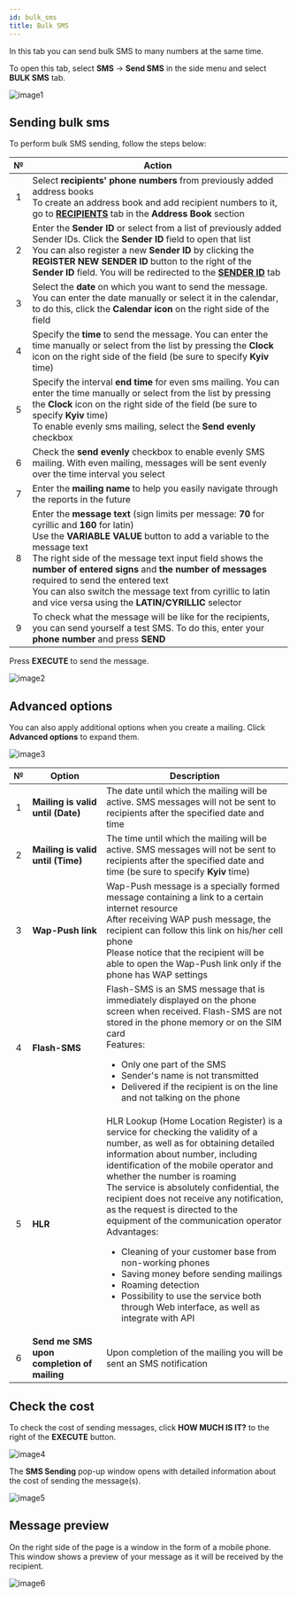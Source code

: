 ```yaml
---
id: bulk_sms
title: Bulk SMS
---
```


In this tab you can send bulk SMS to many numbers at the same time.

To open this tab, select **SMS** → **Send SMS** in the side menu and select **BULK SMS** tab.

![image1](/img/en/client_send_sms_bulk_sms/image1.png)

## Sending bulk sms

To perform bulk SMS sending, follow the steps below:

|  №  | Action |
| :-: | ------ |
| 1 | Select **recipients' phone numbers** from previously added address books <br/> To create an address book and add recipient numbers to it, go to [**RECIPIENTS**](../address_book/recipients.md) tab in the **Address Book** section |
| 2 | Enter the **Sender ID** or select from a list of previously added Sender IDs. Click the **Sender ID** field to open that list <br/> You can also register a new **Sender ID** by clicking the **REGISTER NEW SENDER ID** button to the right of the **Sender ID** field. You will be redirected to the [**SENDER ID**](sender_id.md) tab |
| 3 | Select the **date** on which you want to send the message. You can enter the date manually or select it in the calendar, to do this, click the **Calendar icon** on the right side of the field |
| 4 | Specify the **time** to send the message. You can enter the time manually or select from the list by pressing the **Clock** icon on the right side of the field (be sure to specify **Kyiv** time) |
| 5 | Specify the interval **end time** for even sms mailing. You can enter the time manually or select from the list by pressing the **Clock** icon on the right side of the field (be sure to specify **Kyiv** time) <br/> To enable evenly sms mailing, select the **Send evenly** checkbox |
| 6 | Check the **send evenly** checkbox to enable evenly SMS mailing. With even mailing, messages will be sent evenly over the time interval you select |
| 7 | Enter the **mailing name** to help you easily navigate through the reports in the future |
| 8 | Enter the **message text** (sign limits per message: **70** for cyrillic and **160** for latin) <br/> Use the **VARIABLE VALUE** button to add a variable to the message text <br/> The right side of the message text input field shows the **number of entered signs** and **the number of messages** required to send the entered text <br/> You can also switch the message text from cyrillic to latin and vice versa using the **LATIN/CYRILLIC** selector |
| 9 | To check what the message will be like for the recipients, you can send yourself a test SMS. To do this, enter your **phone number** and press **SEND** |

Press **EXECUTE** to send the message.

![image2](/img/en/client_send_sms_bulk_sms/image2.png)

## Advanced options

You can also apply additional options when you create a mailing. Click **Advanced options** to expand them.

![image3](/img/en/client_send_sms_bulk_sms/image3.png)

|  №  | Option | Description |
| :-: | ------ | ----------- |
| 1 | **Mailing is valid until (Date)** | The date until which the mailing will be active. SMS messages will not be sent to recipients after the specified date and time |
| 2 | **Mailing is valid until (Time)** | The time until which the mailing will be active. SMS messages will not be sent to recipients after the specified date and time (be sure to specify **Kyiv** time) |
| 3 | **Wap-Push link** | Wap-Push message is a specially formed message containing a link to a certain internet resource <br/> After receiving WAP push message, the recipient can follow this link on his/her cell phone <br/> Please notice that the recipient will be able to open the Wap-Push link only if the phone has WAP settings |
| 4 | **Flash-SMS** | Flash-SMS is an SMS message that is immediately displayed on the phone screen when received. Flash-SMS are not stored in the phone memory or on the SIM card <br/> Features: <ul><li>Only one part of the SMS</li><li>Sender's name is not transmitted</li><li>Delivered if the recipient is on the line and not talking on the phone</li></ul> |
| 5 | **HLR** | HLR Lookup (Home Location Register) is a service for checking the validity of a number, as well as for obtaining detailed information about number, including identification of the mobile operator and whether the number is roaming <br/> The service is absolutely confidential, the recipient does not receive any notification, as the request is directed to the equipment of the communication operator <br/> Advantages: <ul><li>Cleaning of your customer base from non-working phones</li><li>Saving money before sending mailings</li><li>Roaming detection</li><li>Possibility to use the service both through Web interface, as well as integrate with API</li></ul> |
| 6 | **Send me SMS upon completion of mailing** | Upon completion of the mailing you will be sent an SMS notification |

## Check the cost

To check the cost of sending messages, click **HOW MUCH IS IT?** to the right of the **EXECUTE** button.

![image4](/img/en/client_send_sms_bulk_sms/image4.png)

The **SMS Sending** pop-up window opens with detailed information about the cost of sending the message(s).

![image5](/img/en/client_send_sms_bulk_sms/image5.png)

## Message preview

On the right side of the page is a window in the form of a mobile phone. This window shows a preview of your message as it will be received by the recipient.

![image6](/img/en/client_send_sms_bulk_sms/image6.png)

